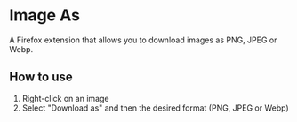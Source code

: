 # Image As

A Firefox extension that allows you to download images as PNG, JPEG or Webp.

## How to use

1. Right-click on an image
2. Select "Download as" and then the desired format (PNG, JPEG or Webp)


